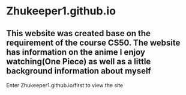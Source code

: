 # Zhukeeper1.github.io
This website was created base on the requirement of the course CS50.
The website has information on the anime I enjoy watching(One Piece) as well as a little background information about myself
------------------
Enter Zhukeeper1.github.io/first to view the site
